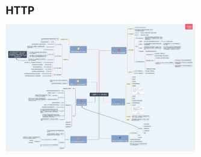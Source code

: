 # HTTP

![&#x300A; &#x56FE;&#x89E3;HTTP &#x300B;&#x8BFB;&#x4E66;&#x7B14;&#x8BB0;](.gitbook/assets/tu-jie-http-du-shu-bi-ji-.png)

